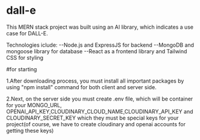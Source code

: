 # dall-e
This MERN stack project was built using an AI library, which indicates a use case for DALL-E.

Technologies iclude: 
--Node.js and ExpressJS for backend
--MongoDB and mongoose library for database
--React as a frontend library and Tailwind CSS for styling

#for starting

1.After downloading process, you must install all important packages by using "npm install" command for both client and server side.

2.Next, on the server side you must create .env file, which will be container for your MONGO_URL, OPENAI_API_KEY,CLOUDINARY_CLOUD_NAME,CLOUDINARY_API_KEY and CLOUDINARY_SECRET_KEY
which they must be special keys for your project(of course, we have to create cloudinary and openai accounts for getting these keys)

